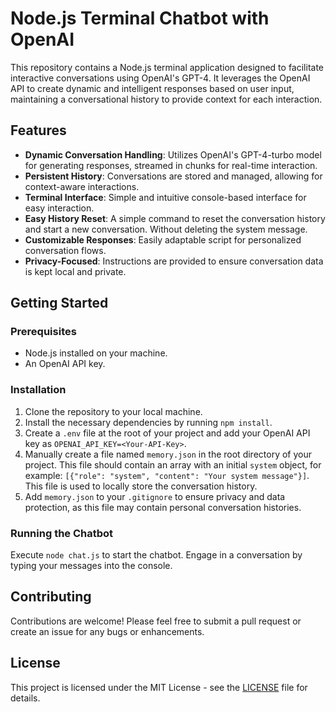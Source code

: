 # Node.js Terminal Chatbot with OpenAI

This repository contains a Node.js terminal application designed to facilitate interactive conversations using OpenAI's GPT-4. It leverages the OpenAI API to create dynamic and intelligent responses based on user input, maintaining a conversational history to provide context for each interaction.

## Features

-   **Dynamic Conversation Handling**: Utilizes OpenAI's GPT-4-turbo model for generating responses, streamed in chunks for real-time interaction.
-   **Persistent History**: Conversations are stored and managed, allowing for context-aware interactions.
-   **Terminal Interface**: Simple and intuitive console-based interface for easy interaction.
-   **Easy History Reset**: A simple command to reset the conversation history and start a new conversation. Without deleting the system message.
-   **Customizable Responses**: Easily adaptable script for personalized conversation flows.
-   **Privacy-Focused**: Instructions are provided to ensure conversation data is kept local and private.

## Getting Started

### Prerequisites

-   Node.js installed on your machine.
-   An OpenAI API key.

### Installation

1. Clone the repository to your local machine.
2. Install the necessary dependencies by running `npm install`.
3. Create a `.env` file at the root of your project and add your OpenAI API key as `OPENAI_API_KEY=<Your-API-Key>`.
4. Manually create a file named `memory.json` in the root directory of your project. This file should contain an array with an initial `system` object, for example: `[{"role": "system", "content": "Your system message"}]`. This file is used to locally store the conversation history.
5. Add `memory.json` to your `.gitignore` to ensure privacy and data protection, as this file may contain personal conversation histories.

### Running the Chatbot

Execute `node chat.js` to start the chatbot. Engage in a conversation by typing your messages into the console.

## Contributing

Contributions are welcome! Please feel free to submit a pull request or create an issue for any bugs or enhancements.

## License

This project is licensed under the MIT License - see the [LICENSE](LICENSE) file for details.
